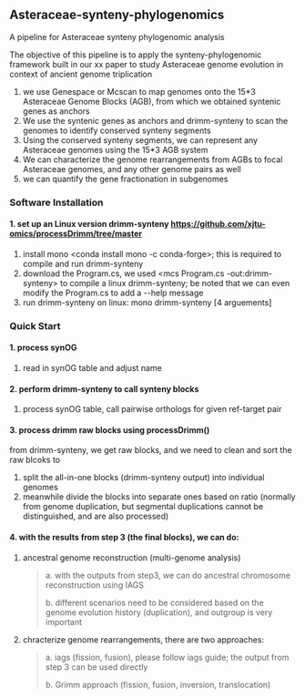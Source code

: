 ## Asteraceae-synteny-phylogenomics
A pipeline for Asteraceae synteny phylogenomic analysis
>
The objective of this pipeline is to apply the synteny-phylogenomic framework built in our xx paper to study Asteraceae genome evolution in context of ancient genome triplication
>
1. we use Genespace or Mcscan to map genomes onto the 15*3 Asteraceae Genome Blocks (AGB), from which we obtained syntenic genes as anchors
2. We use the syntenic genes as anchors and drimm-synteny to scan the genomes to identify conserved synteny segments
3. Using the conserved synteny segments, we can represent any Asteraceae genomes using the 15*3 AGB system
4. We can characterize the genome rearrangements from AGBs to focal Asteraceae genomes, and any other genome pairs as well
5. we can quantify the gene fractionation in subgenomes 

### Software Installation

#### 1. set up an Linux version drimm-synteny <https://github.com/xjtu-omics/processDrimm/tree/master>
1) install mono <conda install mono -c conda-forge>; this is required to compile and run drimm-synteny
2) download the Program.cs, we used <mcs Program.cs -out:drimm-synteny> to compile a linux drimm-synteny; be noted that we can even modify the Program.cs to add a --help message
3) run drimm-synteny on linux: mono drimm-synteny [4 arguements]

### Quick Start
#### 1. process synOG
1) read in synOG table and adjust name
#### 2. perform drimm-synteny to call synteny blocks
1) process synOG table, call pairwise orthologs for given ref-target pair
#### 3. process drimm raw blocks using processDrimm()
from drimm-synteny, we get raw blocks, and we need to clean and sort the raw blcoks to
1) split the all-in-one blocks (drimm-synteny output) into individual genomes
2) meanwhile divide the blocks into separate ones based on ratio (normally from genome duplication, but segmental duplications cannot be distinguished, and are also processed)
#### 4. with the results from step 3 (the final blocks), we can do:
1) ancestral genome reconstruction (multi-genome analysis)
   >a. with the outputs from step3, we can do ancestral chromosome reconstruction using IAGS
   >
   >b. different scenarios need to be considered based on the genome evolution history (duplication), and outgroup is very important
2) chracterize genome rearrangements, there are two approaches:
   >a. iags (fission, fusion), please follow iags guide; the output from step 3 can be used directly
   >
   >b. Grimm approach (fission, fusion, inversion, translocation)
